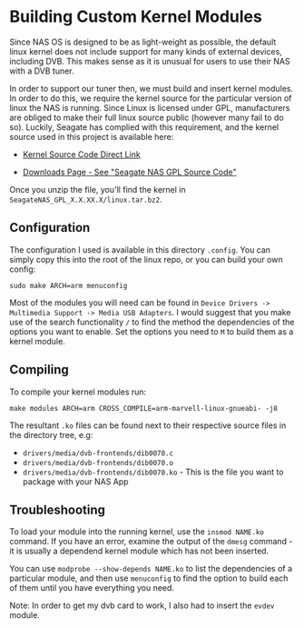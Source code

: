 # Building Custom Kernel Modules

Since NAS OS is designed to be as light-weight as possible, the default linux kernel does not include support for many kinds of external devices, including DVB. This makes sense as it is unusual for users to use their NAS with a DVB tuner.

In order to support our tuner then, we must build and insert kernel modules. In order to do this, we require the kernel source for the particular version of linux the NAS is running. Since Linux is licensed under GPL, manufacturers are obliged to make their full linux source public (however many fail to do so). Luckily, Seagate has complied with this requirement, and the kernel source used in this project is available here:

- [Kernel Source Code Direct Link](https://www.seagate.com/files/www-content/support-content/network-attached-storage/business-storage/seagate-nas-pro/_shared/masters/SeagateNAS_GPL_4.3.16.0.zip)

- [Downloads Page - See "Seagate NAS GPL Source Code"](https://www.seagate.com/gb/en/support/network-attached-storage/business-storage/seagate-nas/)

Once you unzip the file, you'll find the kernel in `SeagateNAS_GPL_X.X.XX.X/linux.tar.bz2`.

## Configuration

The configuration I used is available in this directory `.config`. You can simply copy this into the root of the linux repo, or you can build your own config:

`sudo make ARCH=arm menuconfig`

Most of the modules you will need can be found in `Device Drivers -> Multimedia Support -> Media USB Adapters`. I would suggest that you make use of the search functionality `/` to find the method the dependencies of the options you want to enable. Set the options you need to `M` to build them as a kernel module.

## Compiling

To compile your kernel modules run:

`make modules ARCH=arm CROSS_COMPILE=arm-marvell-linux-gnueabi- -j8`

The resultant `.ko` files can be found next to their respective source files in the directory tree, e.g:

- `drivers/media/dvb-frontends/dib0070.c`
- `drivers/media/dvb-frontends/dib0070.o`
- `drivers/media/dvb-frontends/dib0070.ko` - This is the file you want to package with your NAS App

## Troubleshooting

To load your module into the running kernel, use the `insmod NAME.ko` command. If you have an error, examine the output of the `dmesg` command - it is usually a dependend kernel module which has not been inserted.

You can use `modprobe --show-depends NAME.ko` to list the dependencies of a particular module, and then use `menuconfig` to find the option to build each of them until you have everything you need.

Note: In order to get my dvb card to work, I also had to insert the `evdev` module.
